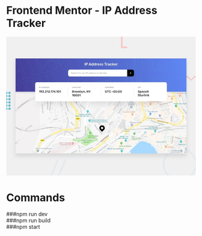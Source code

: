 # Frontend Mentor - IP Address Tracker

![Design preview for the IP Address Tracker coding challenge](./public/design/desktop-preview.jpg)

# Commands

###npm run dev  
###npm run build  
###npm start
